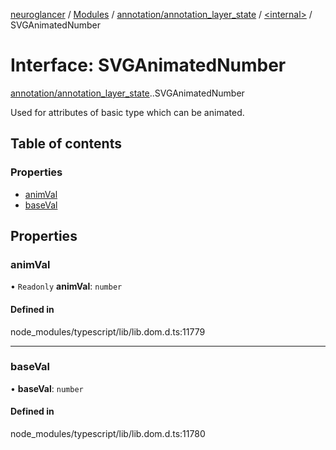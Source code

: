 [neuroglancer](../README.md) / [Modules](../modules.md) / [annotation/annotation\_layer\_state](../modules/annotation_annotation_layer_state.md) / [<internal\>](../modules/annotation_annotation_layer_state._internal_.md) / SVGAnimatedNumber

# Interface: SVGAnimatedNumber

[annotation/annotation_layer_state](../modules/annotation_annotation_layer_state.md).[<internal>](../modules/annotation_annotation_layer_state._internal_.md).SVGAnimatedNumber

Used for attributes of basic type <Number> which can be animated.

## Table of contents

### Properties

- [animVal](annotation_annotation_layer_state._internal_.SVGAnimatedNumber.md#animval)
- [baseVal](annotation_annotation_layer_state._internal_.SVGAnimatedNumber.md#baseval)

## Properties

### animVal

• `Readonly` **animVal**: `number`

#### Defined in

node_modules/typescript/lib/lib.dom.d.ts:11779

___

### baseVal

• **baseVal**: `number`

#### Defined in

node_modules/typescript/lib/lib.dom.d.ts:11780
